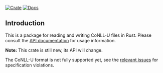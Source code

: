 [![Crate](https://img.shields.io/crates/v/conllu.svg)](https://crates.io/crates/conllu)
[![Docs](https://docs.rs/conllu/badge.svg)](https://docs.rs/conllu/)

## Introduction

This is a package for reading and writing CoNLL-U files in Rust. Please
consult the [API documentation](https://docs.rs/conllu/) for
usage information.

**Note:** This crate is still new, its API will change.

The CoNLL-U format is not fully supported yet, see the [relevant
issues](https://github.com/danieldk/conllu/issues?q=is%3Aissue+is%3Aopen+label%3Aspec-violation)
for specification violations.
